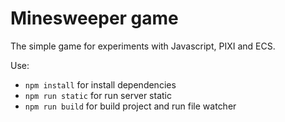 # Minesweeper game

The simple game for experiments with Javascript, PIXI and ECS.

Use:
* `npm install` for install dependencies
* `npm run static` for run server static
* `npm run build` for build project and run file watcher
